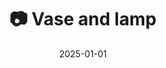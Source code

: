 ---
title: '📷 Vase and lamp'
date: '2025-01-01'
image: 'https://cdn.diblasio.social/static/photos/2025/20250101_180919.jpg'
alt_text: "A lamp and vase on a shelf with records and a framed photo against a yellow wall."
tags:
  - "#Photography"
  - "#InteriorDesign"
  - "#HomeDecor"
  - "#Lamp"
  - "#MoodLighting"
  - "#Fujifilm"
  - "#XSeries"
  - "#Aesthetic"
  - "#StillLife"
  - "#WarmVibes"
  - "#FujiFilmXT20"
description: ''
created_date: '2025-01-01'
location: "Huizen, Netherlands"
exif_data: "FUJIFILM X-T20 XF27mmF2.8 (1/125 | f/2.8 | ISO 1250)"
draft: false
---